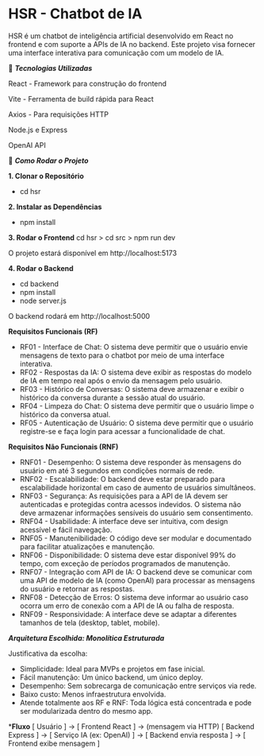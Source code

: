 # HSR - Chatbot de IA 

HSR é um chatbot de inteligência artificial desenvolvido em React no frontend e com suporte a APIs de IA no backend. Este projeto visa fornecer uma interface interativa para comunicação com um modelo de IA.


🚀 ***Tecnologias Utilizadas***

React - Framework para construção do frontend

Vite - Ferramenta de build rápida para React

Axios - Para requisições HTTP

Node.js e Express

OpenAI API 


🔧 ***Como Rodar o Projeto***

**1. Clonar o Repositório**
- cd hsr

**2. Instalar as Dependências**
- npm install

**3. Rodar o Frontend**
cd hsr > cd src > npm run dev

O projeto estará disponível em http://localhost:5173

**4. Rodar o Backend**
- cd backend
- npm install
- node server.js

O backend rodará em http://localhost:5000


****Requisitos Funcionais (RF)****
- RF01 - Interface de Chat: O sistema deve permitir que o usuário envie mensagens de texto para o chatbot por meio de uma interface interativa.
- RF02 - Respostas da IA: O sistema deve exibir as respostas do modelo de IA em tempo real após o envio da mensagem pelo usuário.
- RF03 - Histórico de Conversas: O sistema deve armazenar e exibir o histórico da conversa durante a sessão atual do usuário.
- RF04 - Limpeza do Chat: O sistema deve permitir que o usuário limpe o histórico da conversa atual.
- RF05 - Autenticação de Usuário: O sistema deve permitir que o usuário registre-se e faça login para acessar a funcionalidade de chat.

****Requisitos Não Funcionais (RNF)****

- RNF01 - Desempenho: O sistema deve responder às mensagens do usuário em até 3 segundos em condições normais de rede.
- RNF02 - Escalabilidade: O backend deve estar preparado para escalabilidade horizontal em caso de aumento de usuários simultâneos.
- RNF03 - Segurança: As requisições para a API de IA devem ser autenticadas e protegidas contra acessos indevidos. O sistema não deve armazenar informações sensíveis do usuário sem consentimento.
- RNF04 - Usabilidade: A interface deve ser intuitiva, com design acessível e fácil navegação.
- RNF05 - Manutenibilidade: O código deve ser modular e documentado para facilitar atualizações e manutenção.
- RNF06 - Disponibilidade: O sistema deve estar disponível 99% do tempo, com exceção de períodos programados de manutenção.
- RNF07 - Integração com API de IA: O backend deve se comunicar com uma API de modelo de IA (como OpenAI) para processar as mensagens do usuário e retornar as respostas.
- RNF08 - Detecção de Erros: O sistema deve informar ao usuário caso ocorra um erro de conexão com a API de IA ou falha de resposta.
- RNF09 - Responsividade: A interface deve se adaptar a diferentes tamanhos de tela (desktop, tablet, mobile).

***Arquitetura Escolhida: Monolítica Estruturada***

Justificativa da escolha:
- Simplicidade: Ideal para MVPs e projetos em fase inicial.
- Fácil manutenção: Um único backend, um único deploy.
- Desempenho: Sem sobrecarga de comunicação entre serviços via rede.
- Baixo custo: Menos infraestrutura envolvida.
- Atende totalmente aos RF e RNF: Toda lógica está concentrada e pode ser modularizada dentro do mesmo app.

***Fluxo**
[ Usuário ]
    ->
[ Frontend React ]
    -> (mensagem via HTTP)
[ Backend Express ]
    ->
[ Serviço IA (ex: OpenAI) ]
    ->
[ Backend envia resposta ]
    ->
[ Frontend exibe mensagem ]
